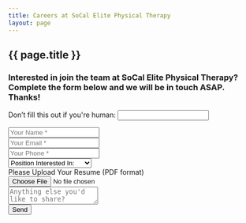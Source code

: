 ```yaml
---
title: Careers at SoCal Elite Physical Therapy
layout: page
---
```


<section id="contact careers">
  <div class="container">
    <div class="row">
      <div class="col-lg-12 text-center">
        <h2 class="section-heading">{{ page.title }}</h2>
        <h3 class="section-subheading text-muted">Interested in join the team at SoCal Elite Physical Therapy? Complete the form below and we will be in touch ASAP. Thanks!</h3>
      </div>
    </div>
    <div class="row">
      <div class="col-lg-12">
        <form name="Careers Form" method="POST" netlify-honepot="bot-field" id="careers-form" action="/thank-you/" netlify>
          <!-- Honeypot Field -->
          <p class="hidden">
            <label>Don’t fill this out if you're human: <input name="bot-field" /></label>
          </p>
          <div class="row">
            <div class="col-md-6">
              <div class="control-group form-group">
                <input type="text" name="name" class="form-control" placeholder="Your Name *" id="name" required>
              </div>
              <div class="control-group form-group">
                <input type="email" name="email" class="form-control" placeholder="Your Email *" id="email" required>
              </div>
              <div class="control-group form-group">
                <input type="tel" name="phone" class="form-control" placeholder="Your Phone *" id="phone" required>
              </div>
            </div>
            <div class="col-md-6">
              <div class="control-group form-group">
                <select name="position" class="form-control" required>
                  <option value="" disabled selected>Position Interested In:</option>
                  <option value="Physical Therapist">Physical Therapist</option>
                  <option value="Front Office/Receptionist">Front Office/Receptionist</option>
                </select>
              </div>
              <div class="control-group form-group">
                <label for="resume">Please Upload Your Resume (PDF format)</label>
                <input type="file" name="resume" id="resume" class="form-control" accept=".pdf" required>
              </div>
              <div class="control-group form-group">
                <textarea class="form-control" name="message" placeholder="Anything else you'd like to share?" id="message"></textarea>
              </div>
            </div>
            <div class="clearfix"></div>
            <div class="col-lg-12 text-center">
              <input type="submit" value="Send" class="btn btn-xl">
            </div>
          </div>
        </form>
      </div>
    </div>
  </div>
</section>
